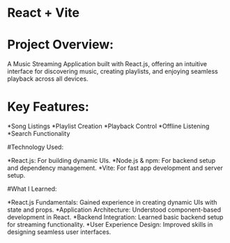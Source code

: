 # React + Vite

# Project Overview:
A Music Streaming Application built with React.js, offering an intuitive interface for discovering music, creating playlists, and enjoying seamless playback across all devices.

# Key Features:

*Song Listings
*Playlist Creation
*Playback Control
*Offline Listening
*Search Functionality

#Technology Used:

*React.js: For building dynamic UIs.
*Node.js & npm: For backend setup and dependency management.
*Vite: For fast app development and server setup.

#What I Learned:

*React.js Fundamentals: Gained experience in creating dynamic UIs with state and props.
*Application Architecture: Understood component-based development in React.
*Backend Integration: Learned basic backend setup for streaming functionality.
*User Experience Design: Improved skills in designing seamless user interfaces.


